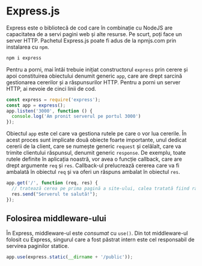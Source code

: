 # Express.js

Express este o bibliotecă de cod care în combinație cu NodeJS are capacitatea de a servi pagini web și alte resurse. Pe scurt, poți face un server HTTP. Pachetul Express.js poate fi adus de la npmjs.com prin instalarea cu `npm`.

```bash
npm i express
```

Pentru a porni, mai întâi trebuie inițiat constructorul `express` prin cerere și apoi constituirea obiectului denumit generic `app`, care are drept sarcină gestionarea cererilor și a răspunsurilor HTTP. Pentru a porni un server HTTP, ai nevoie de cinci linii de cod.

```javascript
const express = require('express');
const app = express();
app.listen('3000', function () {
  console.log('Am pronit serverul pe portul 3000')
});
```

Obiectul `app` este cel care va gestiona rutele pe care o vor lua cererile. În acest proces sunt implicate două obiecte foarte importante, unul dedicat cererii de la client, care se numește generic `request` și celălalt, care va trimite clientului răspunsul, denumit generic `response`. De exemplu, toate rutele definite în aplicația noastră, vor avea o funcție callback, care are drept argumente `req` și `res`. Callback-ul prelucrează cererea care va fi ambalată în obiectul `req` și va oferi un răspuns ambalat în obiectul `res`.

```javascript
app.get('/', function (req, res) {
  // tratează cerea pe prima pagină a site-ului, calea tratată fiind rădăcina.
  res.send("Serverul te salută!");
});
```

## Folosirea middleware-ului

În Express, middleware-ul este *consumat* cu `use()`. Din tot middleware-ul folosit cu Express, singurul care a fost păstrat intern este cel responsabil de servirea paginilor statice.

```javascript
app.use(express.static(__dirname + '/public'));
```
